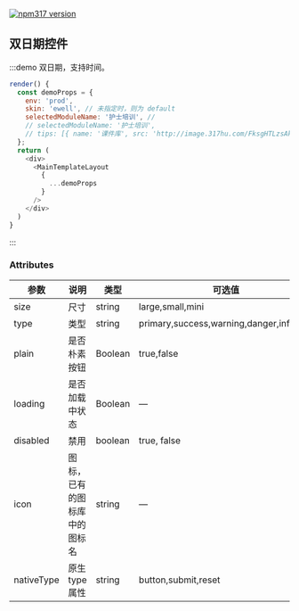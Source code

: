 [![npm317 version](https://img.shields.io/badge/npm317-1.0.3-green.svg)](http://npm.intra.317hu.com/package/@317hu/rangedatepicker)
## 双日期控件


:::demo 双日期，支持时间。

```js
render() {
  const demoProps = {
    env: 'prod',
    skin: 'ewell', // 未指定时，则为 default
    selectedModuleName: '护士培训', //
    // selectedModuleName: '护士培训',
    // tips: [{ name: '课件库', src: 'http://image.317hu.com/FksgHTLzsAkr03uyylle4nnQTV8t' }],
  };
  return (
    <div>
      <MainTemplateLayout
        {
          ...demoProps
        }
      />
    </div>
  )
}
```
:::

### Attributes
| 参数      | 说明    | 类型      | 可选值       | 默认值   |
|---------- |-------- |---------- |-------------  |-------- |
| size     | 尺寸   | string  |   large,small,mini            |    —     |
| type     | 类型   | string    |   primary,success,warning,danger,info,text |     —    |
| plain     | 是否朴素按钮   | Boolean    | true,false | false   |
| loading     | 是否加载中状态   | Boolean    | — | false   |
| disabled  | 禁用    | boolean   | true, false   | false   |
| icon  | 图标，已有的图标库中的图标名 | string   |  —  |  —  |
| nativeType | 原生 type 属性 | string | button,submit,reset | button |
